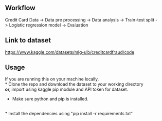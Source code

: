 ## Workflow
Credit Card Data -> Data pre processing -> Data analysis -> Train-test split -> Logistic regression model -> Evaluation

## Link to dataset
https://www.kaggle.com/datasets/mlg-ulb/creditcardfraud/code

## Usage
If you are running this on your machine locally,
<br /> * Clone the repo and download the dataset to your working directory 
<br />
<b>or, </b> 
import using kaggle pip module and API token for dataset.
<br />
* Make sure python and pip is installed.
<br />
* Install the dependencies using "pip install -r requirements.txt"

